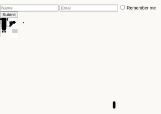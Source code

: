 

<html lang="en">
<head>
<meta charset="utf-8"/>
<meta content="width=device-width, initial-scale=1.0" name="viewport"/>
<link href="style.css" rel="stylesheet"/>
<title>SignUp Page</title>
<style>html,
body {
    padding: 0;
    margin: 0;
    font-family: sans-serif;
    background-color: #FAF9F6;
}

.container {
    position: fixed;
    top: 38%;
    left: 50%;
    transform: translate(-50%, -50%);
}

svg,
.form-container {
    position: absolute;
    top: 50%;
    left: 50%;
    transform: translate(-50%, -50%);
}

.form-container {
    width: 270px;
}

svg {
    width: 1000px;
    pointer-events: none;
}

.form-container .form-row {
    width: 100%;
    height: 60px;
    display: flex;
    align-items: center;
    justify-content: flex-start;
}

.form-container .form-row input {
    width: 100%;
    height: 30px;
    margin: 0;
    padding: 5px;
    outline: none;
    border: 2px solid #dddddd;
}

.form-container .form-row input.valid {
    border-color: #000000;
}

.form-container .form-row input[type="checkbox"] {
    width: 20px;
    height: 20px;
    margin: 0 10px 0 0;
    padding: 0;
    border: 2px solid #dddddd;
}

.form-container .form-row input[type="submit"] {
    height: 40px;
    cursor: pointer;
    border: none;
    background-color: #eeeeee;
    /*pointer-events: none;*/
}

/*.form-container .form-row input[type="submit"].valid {*/
/*    pointer-events: auto;*/
/*}*/

.form-container input[type="submit"]:hover {
    background-color: #dddddd;
}

.form-container label,
.form-container input,
.form-container input::placeholder {
    font-size: 15px;
    font-family: inherit;
}

svg {
    stroke-width: 1.2px;
    /*stroke: #222245;*/
    stroke: #000000;
    fill: none
}</style></head>
<body>
<div class="container">
<div class="form-container">
<label class="form-row">
<input autocomplete="one-time-code" id="name" name="name" placeholder="Name" required="" type="text"/>
</label>
<label class="form-row">
<input autocomplete="one-time-code" id="email" name="email" placeholder="Email" required="" type="email"/>
</label>
<label class="form-row">
<input id="subscribe" name="subscribe" type="checkbox"/> Remember me
        </label>
<div class="form-row">
<input type="submit" value="Submit"/>
</div>
</div>
<svg stroke-linecap="round" stroke-linejoin="round" viewbox="0 0 1000 1000">
<rect height="47" rx="10" ry="10" width="16" x="710" y="527"></rect>
<g class="grabbing-hand">
<path d="M48.89,54.39c-3.51.76-15.72,3-22.83-.68a14,14,0,0,0-6.41-1.52h0A3.79,3.79,0,0,1,17,51.09a3.7,3.7,0,0,1-1.1-2.64V27.75A3.75,3.75,0,0,1,19.63,24H24.1"></path>
<path class="grabbing-hand-finger-open" d="M57.05,29.76l24.82,0a4.07,4.07,0,0,0,4.11-4h0a4.07,4.07,0,0,0-4-4.11L48.69,21.3"></path>
<path class="grabbing-hand-finger-open" d="M59.34,37.74l28.81.61a4.06,4.06,0,0,0,4.14-4h0a4.06,4.06,0,0,0-4-4.15L57,29.64"></path>
<path class="grabbing-hand-finger-open" d="M57.13,45.9l26.94.78a4.07,4.07,0,0,0,4.15-4h0a4.07,4.07,0,0,0-4-4.14l-24.84-.8"></path>
<path class="grabbing-hand-finger-open" d="M48.89,54.39l27.82.36a4.06,4.06,0,0,0,4.2-3.93h0A4.06,4.06,0,0,0,77,46.62l-19.88-.78"></path>
<path class="grabbing-hand-finger-open" d="M40.78,28c5.75-5.85,12.66-22,10.5-25.88-2.25-4.09-6,.1-14.73,8.66C30.84,16.36,30.91,17.1,24.32,24"></path>
</g>
<g class="pull-system">
<line class="checkbox-pull-line" x1="0" x2="0" y1="0" y2="0"></line>
<g class="checkbox-pull-circle">
<circle cx="0" cy="0" r="10"></circle>
<circle cx="0" cy="0" fill="#000000" r="4"></circle>
</g>
<circle class="submit-btn-circle" cx="0" cy="0" fill="#000" r="3" stroke="none"></circle>
<path class="submit-btn-connector" d=""></path>
</g>
<g class="spray-hand-container">
<g class="pushing-hand">
<circle cx="18" cy="0" fill="#000000" r="5"></circle>
<circle cx="18" cy="-70" fill="#000000" r="5"></circle>
<path d="M18,-70 v70" stroke-width="4"></path>
<g>
<path d="M25.3,32.9V60.2a4.2,4.2,0,0,0,4.2,4.2h0a4.2,4.2,0,0,0,4.2-4.2V26.7"></path>
<rect height="21.47" rx="3.7" transform="translate(10.2 -1) rotate(19.4)" width="8.4" x="3.9" y="18.4"></rect>
<path d="M20.9,24a3.4,3.4,0,0,0-1.7-1.1h0a4.2,4.2,0,0,0-5.4,2.5L9.1,38.8a4.3,4.3,0,0,0,2.6,5.4h0a4.3,4.3,0,0,0,5.4-2.6l1.8-5.1"></path>
<path d="M18.4,37.9,17.3,43a4.2,4.2,0,0,0,3.4,4.9h0a4.3,4.3,0,0,0,4.5-2.3"></path>
<path d="M29,16.8c-6.4,5-15,13.2-12.8,17.8s6,.7,15.8-6.7c6.4-4.8,7.4-12.6.5-19.2V4.2A3.8,3.8,0,0,0,28.7.5H8A3.5,3.5,0,0,0,5.4,1.6,3.7,3.7,0,0,0,4.3,4.2V8.7" fill="white"></path>
<path d="M4.3,8.7c-5.8,6.4-3.6,20-2.2,24.8"></path>
</g>
</g>
<g class="sprayer">
<g class="sprayer-head">
<defs>
<radialgradient cx="50%" cy="50%" fx="100%" fy="50%" id="grad1" r="50%">
<stop offset="0%" stop-color="#777777" stop-opacity="0"></stop>
<stop offset="100%" stop-color="#777777" stop-opacity="1"></stop>
</radialgradient>
</defs>
<rect height="16.79" rx="1.46" width="13.06" x="82.39" y="19.85"></rect>
<rect height="6.1" rx="1.13" width="7.84" x="74.55" y="22.56"></rect>
<line class="spray-line" stroke="#777777" stroke-dasharray="8 5" x1="22.4" x2="74.27" y1="14.76" y2="25.2"></line>
<line class="spray-line" stroke="#777777" stroke-dasharray="8 5" x1="21.51" x2="74.27" y1="21.12" y2="25.2"></line>
<line class="spray-line" stroke="#777777" stroke-dasharray="8 5" x1="21.44" x2="74.27" y1="28.26" y2="25.2"></line>
<line class="spray-line" stroke="#777777" stroke-dasharray="8 5" x1="22.37" x2="74.27" y1="35.54" y2="25.2"></line>
<line class="spray-line" stroke="#777777" stroke-dasharray="8 5" x1="24.21" x2="74.27" y1="42.36" y2="25.2"></line>
<line class="spray-line" stroke="#777777" stroke-dasharray="8 5" x1="24.31" x2="74.27" y1="7.78" y2="25.2"></line>
<circle class="spray-bubble" cx="25.43" cy="12.97" fill="url(#grad1)" r="12.47" stroke="none"></circle>
<circle class="spray-bubble" cx="15.6" cy="25.43" fill="url(#grad1)" r="15.1" stroke="none"></circle>
<circle class="spray-bubble" cx="33.24" cy="37.13" fill="url(#grad1)" r="9.21" stroke="none"></circle>
<circle class="spray-bubble" cx="35.92" cy="19.5" fill="url(#grad1)" r="11.89" stroke="none"></circle>
<circle class="spray-bubble" cx="18.82" cy="34.45" fill="url(#grad1)" r="11.89" stroke="none"></circle>
</g>
<path d="M89,42h0a21.3,21.3,0,0,1,21.3,21.3v56.48a5.06,5.06,0,0,1-5.06,5.06H72.6a5.06,5.06,0,0,1-5.06-5.06V63.4A21.45,21.45,0,0,1,89,42Z" fill="#fff"></path>
<rect fill="#fff" height="6.15" rx="1.93" width="21.24" x="78.3" y="36.64"></rect>
<rect fill="#cccccc" height="23.23" width="33.96" x="76.33" y="71.46"></rect>
</g>
</g>
<g>
<line class="gear-connector" x1="0" x2="0" y1="0" y2="0"></line>
<g class="gears"></g>
</g>
<g class="grabbing-hand">
<g fill="#ffffff">
<rect class="grabbing-hand-finger-closed" height="22.15" rx="3.67" transform="translate(20.57 71.26) rotate(-85.25)" width="8.42" x="44.79" y="13.38"></rect>
<rect class="grabbing-hand-finger-closed" height="21.47" rx="3.67" transform="translate(-5.44 93.9) rotate(-85.25)" width="8.42" x="44.08" y="39.17"></rect>
<rect class="grabbing-hand-finger-closed" height="22.57" rx="3.67" transform="matrix(0.08, -1, 1, 0.08, 3.91, 88.24)" width="8.42" x="45.68" y="30.71"></rect>
<rect class="grabbing-hand-finger-closed" height="22.57" rx="3.67" transform="matrix(0.08, -1, 1, 0.08, 11.74, 79.74)" width="8.42" x="44.98" y="22.21"></rect>
<path class="grabbing-hand-finger-closed" d="M32.18,27.42c5,6.46,13.22,15.06,17.76,12.81,4.18-2.07.69-6-6.66-15.74C38.46,18.1,30.69,17.1,24.1,24"></path>
</g>
</g>
<g class="spiral-container">
<path class="spiral-path" d="" stroke-width=".8"></path>
</g>
<g class="weight-big-container">
<line x1="14" x2="60" y1="14" y2="14"></line>
<line x1="14" x2="60" y1="14" y2="55"></line>
<circle cx="14" cy="14" fill="#000000" r="5" stroke="none"></circle>
<g class="weight-big" stroke="none">
<path d="M25.5,16.7c.2-.6.5-1.3.7-2C31.1,3.1,23.2,0,14.3,0S-1.6,4.2,2.4,14.7a22.5,22.5,0,0,1,.8,2.4A14.4,14.4,0,0,0,0,26.2c0,8,6.5,11.6,14.5,11.6S29,34.2,29,26.2A14.6,14.6,0,0,0,25.5,16.7ZM14.4,5c5.6,0,9.3,1.9,7.1,8.5a13.5,13.5,0,0,0-7-1.8,14.6,14.6,0,0,0-7.2,1.9C5.5,7.5,8.8,5,14.4,5Z" fill="#231f20"></path>
<path d="M15.1,15.6l-1.8-.2a9.2,9.2,0,0,0-9.1,9.2,6.2,6.2,0,0,0,.2,1.9A13.3,13.3,0,0,1,15.1,15.6Z" fill="#fff"></path>
</g>
</g>
<g class="scales-container">
<defs>
<marker id="ball" markerheight="5" markerunits="strokeWidth" markerwidth="5" orient="auto" refx="5" refy="5" viewbox="0 0 10 10">
<circle cx="5" cy="5" fill="#000" r="3"></circle>
</marker>
</defs>
<rect height="90" rx="15" ry="15" stroke="#ccc" stroke-width="10" width="30" x="10" y="-19"></rect>
<rect class="timing-chain" height="90" rx="15" ry="15" stroke="#fff" width="30" x="10" y="-19"></rect>
<rect height="144" rx="15" ry="15" stroke="#ccc" stroke-width="10" width="30" x="-31" y="-19"></rect>
<rect class="timing-chain" height="144" rx="15" ry="15" stroke="#fff" width="30" x="-31" y="-19"></rect>
<g class="reels-connector">
<rect height="10" rx="5" ry="5" width="25" x="-8" y="3.2"></rect>
<circle cx="-1" cy="8.5" fill="#000" r="3" stroke="none"></circle>
<circle cx="9.9" cy="8.5" fill="#000" r="3" stroke="none"></circle>
</g>
<g class="car-weight-connector">
<rect height="95" rx="5" ry="5" width="10" x="-36" y="97"></rect>
<circle cx="-31" cy="103" fill="#000" r="3" stroke="none"></circle>
<circle cx="-31" cy="186" fill="#000" r="3" stroke="none"></circle>
</g>
<line class="scales-moving-line" marker-end="url(#ball)" marker-start="url(#ball)" stroke-width="2" x1="147.6" x2="40" y1="30.52" y2="12"></line>
<path d="M102.45,30.68,92,20.26c-9.89,9.9-9.89,10.47-9.89,10.47Z" fill="#000000"></path>
</g>
<g class="car-container">
<g>
<g class="car">
<circle cx="17" cy="88" r="5"></circle>
<circle cx="17" cy="88" fill="#000" r="2"></circle>
<circle cx="32" cy="88" r="5"></circle>
<circle cx="32" cy="88" fill="#000" r="2"></circle>
<path d="M10,65 h30 l-5,15 h-20 l-5,-15 " fill="#000"></path>
</g>
<line x1="-51" x2="145" y1="95" y2="95"></line>
</g>
</g>
</svg>
</div>
<script src="https://unpkg.com/gsap@3/dist/gsap.min.js"></script>
<script src="script.js"></script>
<script>const containerEl = document.querySelector('.container');
const checkboxEl = document.querySelector('.form-container .form-row input[type="checkbox"]');
const nameEl = document.querySelector('.form-container .form-row input[name="name"]');
const emailEl = document.querySelector('.form-container .form-row input[name="email"]');
const submitBtn = document.querySelector('.form-container .form-row input[type="submit"]');

const sprayer = document.querySelector('.sprayer');
const sprayHandContainer = document.querySelector('.spray-hand-container');
const sprayLines = Array.from(document.querySelectorAll('.spray-line'));
const sprayBubbles = Array.from(document.querySelectorAll('.spray-bubble'));

const pushingHand = document.querySelector('.pushing-hand');
const sprayerHead = document.querySelector('.sprayer-head');
const gearsContainer = document.querySelector('svg .gears');
const gearConnector = document.querySelector('.gear-connector');

const pullSystemContainer = document.querySelector('.pull-system');

const checkboxPullLine = document.querySelector('.checkbox-pull-line');
const checkboxPullCircle = document.querySelector('.checkbox-pull-circle');
const btnPullLine = document.querySelector('.submit-btn-connector');
const btnHandlerCircle = document.querySelector('.submit-btn-circle');

const spiralContainer = document.querySelector('.spiral-container');
const weightBigContainer = document.querySelector('.weight-big-container');

const scalesContainer = document.querySelector('.scales-container');
const scalesLine = document.querySelector('.scales-moving-line');
const weightBig = document.querySelector('.weight-big');
const spiralPath = document.querySelector('.spiral-path');

const carContainer = document.querySelector('.car-container');
const car = document.querySelector('.car');
const carInclineWrapper = document.querySelector('.car-container g');
const timingChains = Array.from(document.querySelectorAll('.timing-chain'));
const reelsConnector = document.querySelector('.reels-connector');
const carWeightConnector = document.querySelector('.car-weight-connector');

const grabbingHand = document.querySelectorAll('.grabbing-hand');
const grabbingHandOpenFingers = Array.from(document.querySelectorAll('.grabbing-hand-finger-open'));
const grabbingHandClosedFingers = Array.from(document.querySelectorAll('.grabbing-hand-finger-closed'));


layoutPreparation();
scaleToFit();
window.onresize = scaleToFit;

function scaleToFit() {
    const h = 800;

    if (window.innerHeight < h) {
        gsap.set(containerEl, {
            scale: window.innerHeight / h,
            transformOrigin: "50% 75%"
        })
    }

}


let sprayRepeatCounter = 0;
const state = {
    handClosed: false,
    sumbitBtnOnPlace: false,
    sumbitBtnTextOpacity: 0,
    pullProgress: 0
}
let nameValid = false;
let emailValid = false;

const emailTl = createEmailTl();
const gearsTls = createGearsTimelines();
createPullingTimeline(state.handClosed, checkboxEl.checked);


checkboxEl.addEventListener('change', () => {
    createPullingTimeline(state.handClosed, checkboxEl.checked);
})

nameEl.addEventListener('input', () => {
    nameValid = nameEl.value.length > 3;
    if (nameValid) {
        nameEl.classList.add("valid");
        gearsTls.forEach(tl => {
            if (tl.paused()) {
                tl.play();
                gsap.fromTo(tl, {
                    timeScale: 0
                }, {
                    timeScale: 1
                })
            }
        })
    } else {
        nameEl.classList.remove("valid");
        gearsTls.forEach(tl => {
            if (!tl.paused()) {
                gsap.to(tl, {
                    timeScale: 0,
                    onComplete: () => {
                        tl.pause();
                    }
                })
            }
        })
        sprayRepeatCounter = 0;
        gsap.to(submitBtn, {
            duration: .3,
            color: "rgba(0, 0, 0, " + 0 + ")"
        })
    }
})

emailEl.addEventListener('input', () => {
    const emailRegex = /^[a-zA-Z0-9._%+-]+@[a-zA-Z0-9.-]+\.[a-zA-Z]{2,}$/;
    emailValid = emailRegex.test(emailEl.value);
    if (emailValid) {
        emailTl.play();
        emailEl.classList.add("valid");
    } else {
        emailTl.reverse();
        emailEl.classList.remove("valid");
    }
})

submitBtn.addEventListener('click', () => {
    if (emailValid && checkboxEl.checked && nameValid && sprayRepeatCounter > 1) {
        gsap.to("svg > *", {
            duration: .1,
            opacity: 0,
            stagger: {
                each: 0.03,
                from: 'random',
                ease: 'none',
            }
        })
        gsap.to(".form-row", {
            delay: .4,
            duration: .1,
            opacity: 0,
            stagger: .1,
            onComplete: () => {
                // Redirect to another page after animation
                window.location.href = "https://2024wallepals.simdif.com/";
            }
        })
    }
})


function layoutPreparation() {
    gsap.set(pullSystemContainer, {
        x: 375,
        y: 646
    })
    gsap.set(sprayHandContainer, {
        x: 700,
        y: 621
    })
    gsap.set(sprayer, {
        x: -59.5,
        y: 53
    })
    gsap.set(carContainer, {
        x: 190,
        y: 802,
    })
    gsap.set(scalesContainer, {
        x: 170,
        y: 710,
    })
    gsap.set(grabbingHand, {
        x: 297,
        y: 830
    })
    gsap.set(grabbingHandClosedFingers, {
        opacity: 0
    })
    gsap.set(spiralContainer, {
        x: 305,
        y: 435,
        svgOrigin: "14 14",
        scaleX: -1,
    })
    gsap.set(weightBigContainer, {
        x: 305,
        y: 435,
    })
    gsap.set(submitBtn, {
        color: "rgba(0, 0, 0, " + 0 + ")"
    })
    gsap.set([sprayLines, sprayBubbles], {
        opacity: 0
    })
    gsap.set(timingChains[0], {
        attr: {
            "stroke-width": "5",
            "stroke-dasharray": "0 12",
        }
    })
    gsap.set(timingChains[1], {
        attr: {
            "stroke-width": "5",
            "stroke-dasharray": "0 12",
        }
    })
    gsap.set(checkboxPullLine, {
        attr: {
            y1: -105,
            y2: 44
        }
    });
    gsap.set(submitBtn, {
        transformOrigin: "100% 0%",
        rotation: -90
    })
    gsap.set(checkboxPullCircle, {
        y: 44
    });
}

function updateSpiralPath(centerX, centerY, radius, coils, points, offset) {
    let path = "";
    let thetaMax = coils * 2 * Math.PI;
    const awayStep = radius / thetaMax;
    const chord = 2 * Math.PI / points;
    thetaMax -= offset * points * chord;

    for (let theta = 0; theta <= thetaMax; theta += chord) {
        const away = awayStep * theta;
        const x = centerX + Math.cos(theta) * away;
        const y = centerY + Math.sin(theta) * away;

        if (theta === 0) {
            path += `M${x},${y}`;
        } else {
            const prevAway = awayStep * (theta - chord);
            const arcRadius = (away + prevAway) / 2;
            path += ` A${arcRadius},${arcRadius} 0 0,1 ${x},${y}`;
        }
    }

    const outerAngle = thetaMax + .5 * Math.PI;
    const outerLength = 50 + 25 * offset
    const endPoint = [
        Math.cos(outerAngle) * outerLength,
        Math.sin(outerAngle) * outerLength,
    ]
    path += (' l' + endPoint[0] + ',' + endPoint[1]);

    gsap.set(spiralPath, {
        attr: {
            d: path
        },
    })
    gsap.set(weightBig, {
        x: -47 + 3 * offset,
        y: 12 + outerLength
    })
}

function createEmailTl() {
    const spiralTurnsNumber = 8;
    const spiralProgress = {v: 0}
    const hammerTimeStart = 1.85;
    const fingersDelay = .5;
    const fingersTimeDelta = .03;
    const tl = gsap.timeline({
        paused: true,
        defaults: {
            ease: "none",
            duration: 2
        },
        onUpdate: () => {
            updateSpiralPath(14, 14, 45, 17, 200, spiralTurnsNumber * spiralProgress.v);
        },
    })
        .to(spiralProgress, {
            v: 1
        }, 0)
        .to(spiralContainer, {
            rotation: -spiralTurnsNumber * 360,
        }, 0)

        .fromTo(scalesLine, {
            rotation: -20,
            svgOrigin: "92 20"
        }, {
            duration: .15,
            rotation: -1,
            svgOrigin: "92 20"
        }, hammerTimeStart)

        .fromTo(timingChains[0], {
            attr: {
                "stroke-dashoffset": 2
            }
        }, {
            duration: .15,
            attr: {
                "stroke-dashoffset": 20
            }
        }, hammerTimeStart)
        .fromTo(timingChains[1], {
            attr: {
                "stroke-dashoffset": 24
            }
        }, {
            duration: .15,
            attr: {
                "stroke-dashoffset": 6
            }
        }, hammerTimeStart)
        .to(reelsConnector, {
            duration: .15,
            y: 18
        }, hammerTimeStart)
        .to(carWeightConnector, {
            duration: .15,
            y: -18
        }, hammerTimeStart)
        .to(carInclineWrapper, {
            duration: .15,
            rotation: 6,
            svgOrigin: "120 93"
        }, hammerTimeStart)
        .fromTo(car, {
            x: -50,
        }, {
            duration: .6,
            x: 95,
            ease: "power2.in",
        }, hammerTimeStart)
    for (let i = 0; i < 5; i++) {
        tl
            .set(grabbingHandOpenFingers[i], {
                opacity: 0
            }, hammerTimeStart + fingersDelay + fingersTimeDelta * (i + 1))
            .set(grabbingHandClosedFingers[i], {
                opacity: 1
            }, hammerTimeStart + fingersDelay + fingersTimeDelta * (i + 1))
    }
    tl
        .fromTo(state, {
            handClosed: false
        }, {
            duration: .01,
            handClosed: true
        }, ">")
        .to(grabbingHand, {
            duration: fingersTimeDelta * 5,
            x: "+=20"
        }, hammerTimeStart + fingersDelay)

    tl.progress(0.001);

    return tl;
}

function createGearsTimelines() {
    const tls = []

    const params = {
        baseSize: 15,
        pitch: 11,
        teethCurve: .6,
        startPos: {x: 634, y: 389},
        speed: .2
    }
    const data = [{
        angle: 0, teethNumber: 10, hasHole: true
    }, {
        angle: -.5, teethNumber: 32, hasHole: true
    }, {
        angle: 1.65, teethNumber: 12, hasHole: false
    }];

    const handleRadius = 14;

    const gears = [];
    data.forEach((d, dIdx) => {

        const radius = (d.teethNumber * params.baseSize) / (2 * Math.PI);
        let x, y, startAngle;

        if (dIdx === 0) {
            startAngle = 0;
            x = params.startPos.x;
            y = params.startPos.y;
        } else {
            const parent = gears[dIdx - 1];

            const size = parent.teethNumber / d.teethNumber;

            x = parent.center.x + Math.cos(d.angle) * (parent.radius + radius);
            y = parent.center.y + Math.sin(d.angle) * (parent.radius + radius);

            startAngle = (1 + size) * d.angle - size * parent.angle;
        }


        const group = document.createElementNS("http://www.w3.org/2000/svg", "g");
        const path = document.createElementNS("http://www.w3.org/2000/svg", "path");
        gearsContainer.appendChild(group);
        group.appendChild(path);

        const gear = {
            idx: dIdx,
            center: {x, y},
            radius,
            angle: startAngle,
            teethNumber: d.teethNumber,
            hasHole: d.hasHole,
            toothAngle: 2 * Math.PI / d.teethNumber,
            toothCurveAngle: params.teethCurve / d.teethNumber,
            group
        }


        const rOut = gear.radius + .25 * params.pitch;
        const rIn = rOut - .75 * params.pitch;
        let pathD = "M" + (gear.center.x + Math.cos(gear.angle - gear.toothAngle + gear.toothCurveAngle) * rOut) + ", " + (gear.center.y + Math.sin(gear.angle - gear.toothAngle + gear.toothCurveAngle) * rOut) + " ";
        for (let a = gear.angle; a < (gear.angle + 2 * Math.PI - .5 * gear.toothAngle); a += gear.toothAngle) {
            const pa = (a - .5 * gear.toothAngle);
            pathD += ("L" + (gear.center.x + Math.cos(pa - gear.toothCurveAngle) * rOut) + ", " + (gear.center.y + Math.sin(pa - gear.toothCurveAngle) * rOut) + " ");
            pathD += ("L" + (gear.center.x + Math.cos(pa) * rIn) + ", " + (gear.center.y + Math.sin(pa) * rIn) + " ");
            pathD += ("L" + (gear.center.x + Math.cos(a) * rIn) + ", " + (gear.center.y + Math.sin(a) * rIn) + " ");
            pathD += ("L" + (gear.center.x + Math.cos(a + gear.toothCurveAngle) * rOut) + ", " + (gear.center.y + Math.sin(a + gear.toothCurveAngle) * rOut) + " ");
        }

        if (gear.hasHole) {
            const holeRadius = .5 * rIn;
            pathD += ("M" + (gear.center.x - holeRadius) + ", " + (gear.center.y) + " ");
            pathD += `A ${holeRadius} ${holeRadius} 1 1 0 ${gear.center.x + holeRadius} ${gear.center.y}`;
            pathD += `A ${holeRadius} ${holeRadius} 1 1 0 ${gear.center.x - holeRadius} ${gear.center.y}`;
        }

        if (dIdx === 0) {
            const circle = document.createElementNS("http://www.w3.org/2000/svg", "circle");
            gsap.set(circle, {
                attr: {
                    cx: gear.center.x,
                    cy: gear.center.y,
                    r: 5,
                    fill: "#000000"
                }
            })
            gearsContainer.appendChild(circle);
            gsap.set(path, {
                attr: {
                    fill: "#000000",
                    "fill-opacity": .25
                }
            })

        } else if (dIdx === (data.length - 1)) {
            gsap.set(path, {
                attr: {
                    fill: "#000000",
                    "fill-opacity": .25
                }
            })
            const circle = document.createElementNS("http://www.w3.org/2000/svg", "circle");
            gsap.set(circle, {
                attr: {
                    cx: gear.center.x + handleRadius,
                    cy: gear.center.y,
                    r: 5,
                    fill: "#000000"
                }
            })
            gear.group.appendChild(circle);
        }

        path.setAttribute("d", pathD);


        const tl = gsap.timeline({
            repeat: -1,
            paused: true,
        })
            .to(group, {
                duration: params.speed * gear.teethNumber,
                rotation: 360 * (gear.idx % 2 ? -1 : 1),
                svgOrigin: gear.center.x + " " + gear.center.y,
                ease: "none",
            });

        if (dIdx === (data.length - 1)) {
            tl.eventCallback("onUpdate", () => {
                const angle = tl.progress() * 2 * Math.PI;
                const deltaY = Math.sin(angle) * handleRadius;
                gsap.set(pushingHand, {
                    y: deltaY,
                })
                if (deltaY > 8) {
                    const d = Math.max(0, deltaY - 8);
                    gsap.set(sprayerHead, {
                        y: d
                    })

                    let sprayProgress = Math.max(0, tl.progress() - .1);
                    sprayProgress *= (1 / .2);

                    let bubblesOpacity = (sprayProgress > 1) ? 0 : sprayProgress;
                    bubblesOpacity *= (1 - Math.pow(bubblesOpacity, 8));

                    const textProgress = Math.pow(sprayProgress / 1.5, 6);

                    if (!state.sumbitBtnOnPlace) {
                        state.sumbitBtnTextOpacity = (sprayRepeatCounter - 1) * .3 + .3 * textProgress;
                        state.sumbitBtnTextOpacity = Math.pow(state.sumbitBtnTextOpacity, 2);
                    }

                    gsap.set(submitBtn, {
                        color: "rgba(0, 0, 0, " + state.sumbitBtnTextOpacity + ")"
                    })
                    gsap.set(sprayLines, {
                        attr: {
                            "stroke-dashoffset": 70 * sprayProgress
                        },
                        opacity: Math.pow(bubblesOpacity, 2)
                    })
                    sprayBubbles.forEach((b, bIdx) => {
                        gsap.set(b, {
                            x: 25 * (1 - sprayProgress) * (1 + .1 * bIdx),
                            scale: .5 + 1.4 * Math.pow(sprayProgress, 2),
                            transformOrigin: "center center",
                            opacity: bubblesOpacity
                        })
                    })
                }

                gsap.set(gearConnector, {
                    attr: {
                        x1: gear.center.x + handleRadius * Math.cos(angle),
                        y1: gear.center.y + handleRadius * Math.sin(angle),
                        x2: 700 + 18,
                        y2: 646 - 100 + deltaY
                    }
                })
            });

            tl.eventCallback("onRepeat", () => {
                if (!state.sumbitBtnOnPlace) {
                    sprayRepeatCounter++;
                }
            });
        }

        tl.progress(0.6)
        tls.push(tl);
        gears.push(gear);
    })

    return tls;
}


function createPullingTimeline(isFixed, BtnPulled) {
    let tl = gsap.timeline({
        // paused: true,
        defaults: {
            ease: "power1.inOut",
            duration: 1
        },
        onUpdate: animatePullingLine
    });

    if (isFixed && BtnPulled) {
        tl
            .to(state, {
                pullProgress: 1
            }, 0)
            .to(submitBtn, {
                rotation: 0
            }, 0)
            .to(state, {
                duration: .1,
                sumbitBtnOnPlace: 1
            }, .9)
            .to(checkboxPullLine, {
                attr: {y2: 44 - 130}
            }, 0)
            .to(checkboxPullCircle, {
                y: 44 - 130
            }, 0)
    } else if (!isFixed && BtnPulled) {
        tl
            .to(state, {
                pullProgress: 1
            }, 0)
            .to(checkboxPullLine, {
                attr: {y2: 44 - 130}
            }, 0)
            .to(checkboxPullCircle, {
                y: 44 - 130
            }, 0)
    } else if (isFixed && !BtnPulled) {
        tl
            .to(state, {
                pullProgress: 0
            }, 0)
            .to(submitBtn, {
                rotation: -90
            }, 0)
            .to(state, {
                duration: .1,
                sumbitBtnOnPlace: 0
            }, 0)
            .to(checkboxPullLine, {
                attr: {y2: 44}
            }, 0)
            .to(checkboxPullCircle, {
                y: 44
            }, 0)
    } else if (!isFixed && !BtnPulled) {
        tl
            .to(state, {
                pullProgress: 0
            }, 0)
            .to(checkboxPullLine, {
                attr: {y2: 44}
            }, 0)
            .to(checkboxPullCircle, {
                y: 44
            }, 0)
    }


    function animatePullingLine() {
        const buttonOriginPoint = [260, -76];
        const btnWidth = 270;

        const deg = (gsap.getProperty(submitBtn, "rotation") - 4) * Math.PI / 180;

        const btnEnd = [
            buttonOriginPoint[0] - (btnWidth - 20) * Math.cos(deg),
            buttonOriginPoint[1] - (btnWidth - 20) * Math.sin(deg),
        ]
        gsap.set(btnHandlerCircle, {
            attr: {
                cx: btnEnd[0],
                cy: btnEnd[1]
            }
        })

        const handle = 7;
        const r = 10;

        let btnPullLinePath = "M" + (-r - handle) + "," + (250 - (isFixed ? 0 : state.pullProgress * 300));
        btnPullLinePath += "h" + (2 * handle);
        btnPullLinePath += "h" + (-handle);
        btnPullLinePath += " V" + (44 - state.pullProgress * 130);
        const slideAngle = .3 * Math.PI * (1 - (isFixed ? 1 : .5) * state.pullProgress);
        const dx = r * Math.cos(slideAngle);
        const dy = -r * Math.sin(slideAngle);
        btnPullLinePath += "a" + r + ', ' + r + " 0 0 1 " + (r + dx) + " " + dy;
        btnPullLinePath += " L" + btnEnd[0] + "," + btnEnd[1];

        gsap.set(btnPullLine, {
            attr: {
                d: btnPullLinePath
            },
            strokeWidth: 3
        })
    }

    return tl;
}</script></body>
</html>
